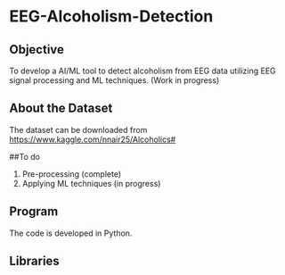 # EEG-Alcoholism-Detection

## Objective

To develop a AI/ML tool to detect alcoholism from EEG data utilizing EEG signal processing and ML techniques. (Work in progress)

## About the Dataset

The dataset can be downloaded from https://www.kaggle.com/nnair25/Alcoholics#

##To do
1) Pre-processing (complete)
2) Applying ML techniques (in progress)

## Program

The code is developed in Python. 

## Libraries





